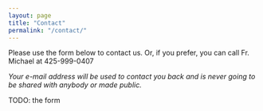 ```yaml
---
layout: page
title: "Contact"
permalink: "/contact/"
---
```


Please use the form below to contact us. Or, if you prefer, you can call Fr. Michael at 425-999-0407

*Your e-mail address will be used to contact you back and is never going to be shared with anybody or made public.*

TODO: the form
